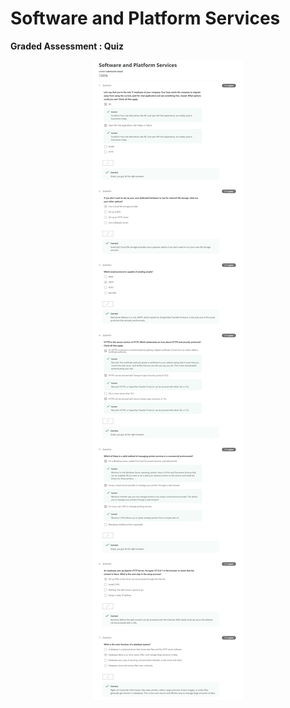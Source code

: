 # Software and Platform Services

**Graded Assessment : Quiz**

<p align="center">
  <img src="../Assets/Week 3_Quizz.png" alt="Software and Platform Services" />
</p>